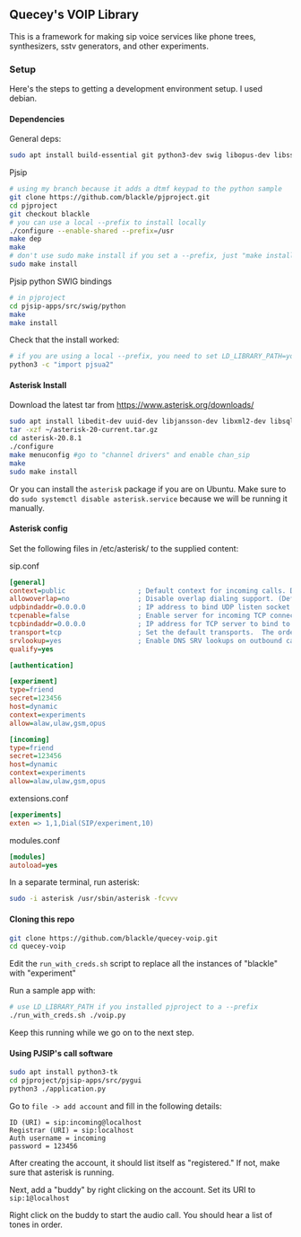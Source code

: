 ## Quecey's VOIP Library

This is a framework for making sip voice services like phone trees, synthesizers, sstv generators, and other experiments.

### Setup

Here's the steps to getting a development environment setup. I used debian.

#### Dependencies

General deps:
```sh
sudo apt install build-essential git python3-dev swig libopus-dev libssl-dev libsdl2-dev
```

Pjsip
```sh
# using my branch because it adds a dtmf keypad to the python sample
git clone https://github.com/blackle/pjproject.git
cd pjproject
git checkout blackle
# you can use a local --prefix to install locally
./configure --enable-shared --prefix=/usr
make dep
make
# don't use sudo make install if you set a --prefix, just "make install"
sudo make install
```

Pjsip python SWIG bindings
```sh
# in pjproject
cd pjsip-apps/src/swig/python
make
make install
```

Check that the install worked:
```sh
# if you are using a local --prefix, you need to set LD_LIBRARY_PATH=your_prefix/lib
python3 -c "import pjsua2"
```

#### Asterisk Install

Download the latest tar from https://www.asterisk.org/downloads/

```sh
sudo apt install libedit-dev uuid-dev libjansson-dev libxml2-dev libsqlite3-dev
tar -xzf ~/asterisk-20-current.tar.gz
cd asterisk-20.8.1
./configure
make menuconfig #go to "channel drivers" and enable chan_sip
make
sudo make install
```

Or you can install the `asterisk` package if you are on Ubuntu. Make sure to do `sudo systemctl disable asterisk.service` because we will be running it manually.

#### Asterisk config

Set the following files in /etc/asterisk/ to the supplied content:

sip.conf
```ini
[general]
context=public                  ; Default context for incoming calls. Defaults to 'default'
allowoverlap=no                 ; Disable overlap dialing support. (Default is yes)
udpbindaddr=0.0.0.0             ; IP address to bind UDP listen socket to (0.0.0.0 binds to all)
tcpenable=false                 ; Enable server for incoming TCP connections (default is no)
tcpbindaddr=0.0.0.0             ; IP address for TCP server to bind to (0.0.0.0 binds to all interfaces)
transport=tcp                   ; Set the default transports.  The order determines the primary default transport.
srvlookup=yes                   ; Enable DNS SRV lookups on outbound calls
qualify=yes

[authentication]

[experiment]
type=friend
secret=123456
host=dynamic
context=experiments
allow=alaw,ulaw,gsm,opus

[incoming]
type=friend
secret=123456
host=dynamic
context=experiments
allow=alaw,ulaw,gsm,opus
```

extensions.conf
```ini
[experiments]
exten => 1,1,Dial(SIP/experiment,10)
```

modules.conf
```ini
[modules]
autoload=yes
```

In a separate terminal, run asterisk:
```sh
sudo -i asterisk /usr/sbin/asterisk -fcvvv
```

#### Cloning this repo

```sh
git clone https://github.com/blackle/quecey-voip.git
cd quecey-voip
```

Edit the `run_with_creds.sh` script to replace all the instances of "blackle" with "experiment"

Run a sample app with:

```sh
# use LD_LIBRARY_PATH if you installed pjproject to a --prefix
./run_with_creds.sh ./voip.py
```

Keep this running while we go on to the next step.

#### Using PJSIP's call software

```sh
sudo apt install python3-tk
cd pjproject/pjsip-apps/src/pygui
python3 ./application.py
```

Go to `file -> add account` and fill in the following details:

```
ID (URI) = sip:incoming@localhost
Registrar (URI) = sip:localhost
Auth username = incoming
password = 123456
```

After creating the account, it should list itself as "registered." If not, make sure that asterisk is running.

Next, add a "buddy" by right clicking on the account. Set its URI to `sip:1@localhost`

Right click on the buddy to start the audio call. You should hear a list of tones in order.